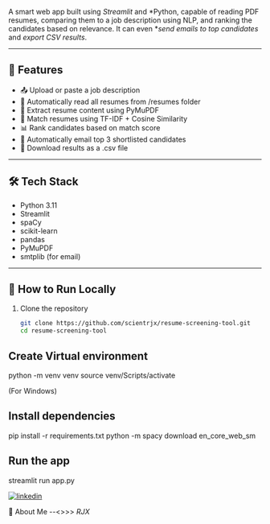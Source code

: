 A smart web app built using *Streamlit* and *Python, capable of reading PDF resumes, comparing them to a job description using NLP, and ranking the candidates based on relevance. It can even **send emails to top candidates* and *export CSV results*.

---

## 📌 Features

- 📤 Upload or paste a job description
- 📂 Automatically read all resumes from /resumes folder
- 🧠 Extract resume content using PyMuPDF
- 🧮 Match resumes using TF-IDF + Cosine Similarity
- 📊 Rank candidates based on match score
- 📩 Automatically email top 3 shortlisted candidates
- 📁 Download results as a .csv file

---

## 🛠 Tech Stack

- Python 3.11
- Streamlit
- spaCy
- scikit-learn
- pandas
- PyMuPDF
- smtplib (for email)

---

## 🚀 How to Run Locally

1. Clone the repository  
   ```bash
   git clone https://github.com/scientrjx/resume-screening-tool.git
   cd resume-screening-tool

## Create Virtual environment 

   python -m venv venv
source venv/Scripts/activate  

(For Windows)

## Install dependencies
pip install -r requirements.txt
python -m spacy download en_core_web_sm
 
## Run the app
streamlit run app.py


[![linkedin](https://img.shields.io/badge/linkedin-0A66C2?style=for-the-badge&logo=linkedin&logoColor=white)](https://www.linkedin.com/in/raju-kumar-0227872b1?utm_source=share&utm_campaign=share_via&utm_content=profile&utm_medium=android_app)

🚀 About Me --<>>>
 <I>RJX</I>
